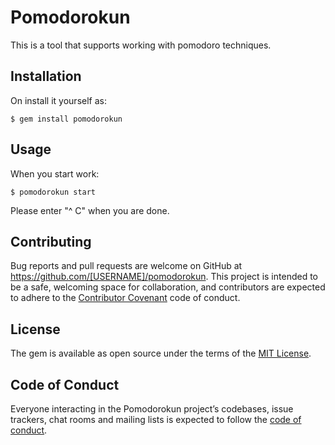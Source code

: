 # Pomodorokun
This is a tool that supports working with pomodoro techniques.

## Installation

On install it yourself as:

    $ gem install pomodorokun

## Usage

When you start work:

    $ pomodorokun start

Please enter "^ C" when you are done.

## Contributing

Bug reports and pull requests are welcome on GitHub at https://github.com/[USERNAME]/pomodorokun. This project is intended to be a safe, welcoming space for collaboration, and contributors are expected to adhere to the [Contributor Covenant](http://contributor-covenant.org) code of conduct.

## License

The gem is available as open source under the terms of the [MIT License](https://opensource.org/licenses/MIT).

## Code of Conduct

Everyone interacting in the Pomodorokun project’s codebases, issue trackers, chat rooms and mailing lists is expected to follow the [code of conduct](https://github.com/ugajin/pomodorokun/blob/master/CODE_OF_CONDUCT.md).
